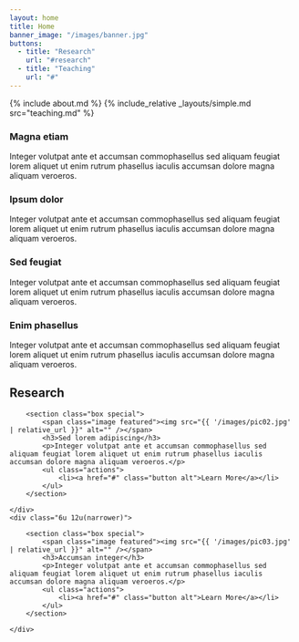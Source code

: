 ```yaml
---
layout: home
title: Home
banner_image: "/images/banner.jpg"
buttons:
  - title: "Research"
    url: "#research"
  - title: "Teaching"
    url: "#"
---
```


{% include about.md %}
{% include_relative _layouts/simple.md src="teaching.md" %}

<section class="box special features">
	<div class="features-row">
		<section>
			<span class="icon major accent2"><i class="fas fa-bolt" data-fa-transform="grow-20"></i></span>
			<h3>Magna etiam</h3>
			<p>
        Integer volutpat ante et accumsan commophasellus sed aliquam feugiat
        lorem aliquet ut enim rutrum phasellus iaculis accumsan dolore magna
        aliquam veroeros.
      </p>
		</section>
		<section>
			<span class="icon major accent3"><i class="fas fa-chart-area" data-fa-transform="grow-20"></i></span>
			<h3>Ipsum dolor</h3>
			<p>
        Integer volutpat ante et accumsan commophasellus sed aliquam feugiat
        lorem aliquet ut enim rutrum phasellus iaculis accumsan dolore magna
        aliquam veroeros.
      </p>
		</section>
	</div>
	<div class="features-row">
		<section>
			<span class="icon major accent4"><i class="fas fa-cloud" data-fa-transform="grow-20"></i></span>
			<h3>Sed feugiat</h3>
      <p>
        Integer volutpat ante et accumsan commophasellus sed aliquam feugiat
        lorem aliquet ut enim rutrum phasellus iaculis accumsan dolore magna
        aliquam veroeros.
      </p>
		</section>
		<section>
			<span class="icon major accent5"><i class="fas fa-lock" data-fa-transform="grow-20"></i></span>
			<h3>Enim phasellus</h3>
			<p>
        Integer volutpat ante et accumsan commophasellus sed aliquam feugiat
        lorem aliquet ut enim rutrum phasellus iaculis accumsan dolore magna
        aliquam veroeros.
      </p>
		</section>
	</div>
</section>

<h2 id="research">Research</h2>
<div class="row">
	<div class="6u 12u(narrower)">

		<section class="box special">
			<span class="image featured"><img src="{{ '/images/pic02.jpg' | relative_url }}" alt="" /></span>
			<h3>Sed lorem adipiscing</h3>
			<p>Integer volutpat ante et accumsan commophasellus sed aliquam feugiat lorem aliquet ut enim rutrum phasellus iaculis accumsan dolore magna aliquam veroeros.</p>
			<ul class="actions">
				<li><a href="#" class="button alt">Learn More</a></li>
			</ul>
		</section>

	</div>
	<div class="6u 12u(narrower)">

		<section class="box special">
			<span class="image featured"><img src="{{ '/images/pic03.jpg' | relative_url }}" alt="" /></span>
			<h3>Accumsan integer</h3>
			<p>Integer volutpat ante et accumsan commophasellus sed aliquam feugiat lorem aliquet ut enim rutrum phasellus iaculis accumsan dolore magna aliquam veroeros.</p>
			<ul class="actions">
				<li><a href="#" class="button alt">Learn More</a></li>
			</ul>
		</section>

	</div>
</div>
</section>
